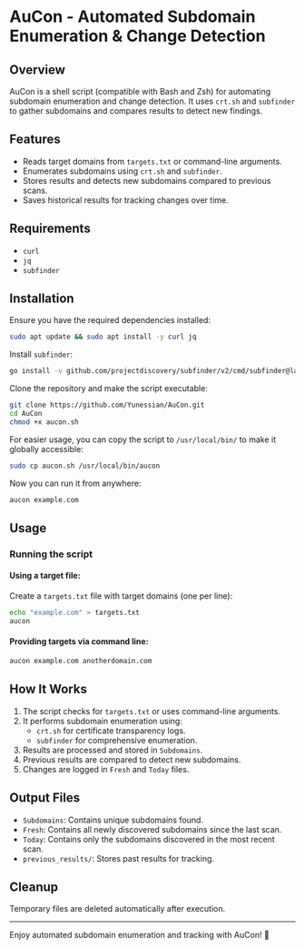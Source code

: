 # AuCon - Automated Subdomain Enumeration & Change Detection

## Overview
AuCon is a shell script (compatible with Bash and Zsh) for automating subdomain enumeration and change detection. It uses `crt.sh` and `subfinder` to gather subdomains and compares results to detect new findings.

## Features
- Reads target domains from `targets.txt` or command-line arguments.
- Enumerates subdomains using `crt.sh` and `subfinder`.
- Stores results and detects new subdomains compared to previous scans.
- Saves historical results for tracking changes over time.

## Requirements
- `curl`
- `jq`
- `subfinder`

## Installation
Ensure you have the required dependencies installed:

```sh
sudo apt update && sudo apt install -y curl jq
```

Install `subfinder`:

```sh
go install -v github.com/projectdiscovery/subfinder/v2/cmd/subfinder@latest
```

Clone the repository and make the script executable:

```sh
git clone https://github.com/Yunessian/AuCon.git
cd AuCon
chmod +x aucon.sh
```

For easier usage, you can copy the script to `/usr/local/bin/` to make it globally accessible:

```sh
sudo cp aucon.sh /usr/local/bin/aucon
```

Now you can run it from anywhere:

```sh
aucon example.com
```

## Usage
### Running the script
#### Using a target file:
Create a `targets.txt` file with target domains (one per line):

```sh
echo "example.com" > targets.txt
aucon
```

#### Providing targets via command line:
```sh
aucon example.com anotherdomain.com
```

## How It Works
1. The script checks for `targets.txt` or uses command-line arguments.
2. It performs subdomain enumeration using:
   - `crt.sh` for certificate transparency logs.
   - `subfinder` for comprehensive enumeration.
3. Results are processed and stored in `Subdomains`.
4. Previous results are compared to detect new subdomains.
5. Changes are logged in `Fresh` and `Today` files.

## Output Files
- `Subdomains`: Contains unique subdomains found.
- `Fresh`: Contains all newly discovered subdomains since the last scan.
- `Today`: Contains only the subdomains discovered in the most recent scan.
- `previous_results/`: Stores past results for tracking.

## Cleanup
Temporary files are deleted automatically after execution.

---
Enjoy automated subdomain enumeration and tracking with AuCon! 🚀

